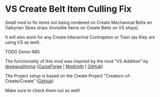 <h1>VS Create Belt Item Culling Fix</h1>

<p>Small mod to fix items not being rendered on Create Mechanical Belts on Valkyrien Skies ships (Invisible Items on Create Belts on VS ships).</p>
<p>It will also work for any Create Interactive Contraption or Train (as they are using VS as well).</p>



TODO Demo IMG




<p>The functionality of this mod was inspired by the mod "VS Addition" by <a href="https://github.com/xiewuzhiying" target="_blank">@xiewuzhiying</a>
(<a href="https://www.curseforge.com/minecraft/mc-mods/vs-addition" target="_blank">CurseForge</a> |
<a href="https://modrinth.com/mod/vs-addition" target="_blank">Modrinth</a> |
<a href="https://github.com/xiewuzhiying/VS-Addition" target="_blank">GitHub</a>)

<p>The Project setup is based on the Create Project "Creators-of-Create/Create" (<a href="https://github.com/Creators-of-Create/Create" target="_blank">GitHub</a>)</p>

<p>Make sure to check them out as well!</p>





